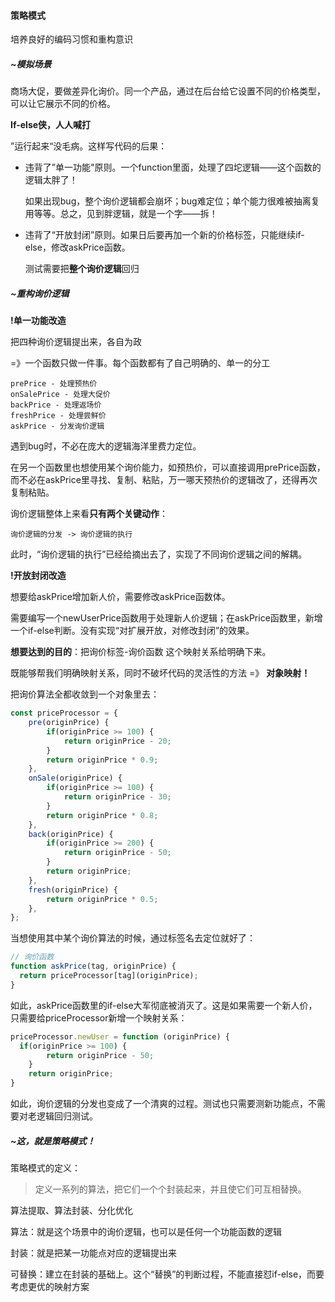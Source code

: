 #### 策略模式

培养良好的编码习惯和重构意识



##### ~模拟场景

商场大促，要做差异化询价。同一个产品，通过在后台给它设置不同的价格类型，可以让它展示不同的价格。

**If-else侠，人人喊打**

”运行起来“没毛病。这样写代码的后果：

* 违背了”单一功能"原则。一个function里面，处理了四坨逻辑——这个函数的逻辑太胖了！

  如果出现bug，整个询价逻辑都会崩坏；bug难定位；单个能力很难被抽离复用等等。总之，见到胖逻辑，就是一个字——拆！

* 违背了“开放封闭”原则。如果日后要再加一个新的价格标签，只能继续if-else，修改askPrice函数。

  测试需要把**整个询价逻辑**回归



##### ~重构询价逻辑

**!单一功能改造**

把四种询价逻辑提出来，各自为政

=》一个函数只做一件事。每个函数都有了自己明确的、单一的分工

```
prePrice - 处理预热价
onSalePrice - 处理大促价
backPrice - 处理返场价
freshPrice - 处理尝鲜价
askPrice - 分发询价逻辑
```

遇到bug时，不必在庞大的逻辑海洋里费力定位。

在另一个函数里也想使用某个询价能力，如预热价，可以直接调用prePrice函数，而不必在askPrice里寻找、复制、粘贴，万一哪天预热价的逻辑改了，还得再次复制粘贴。

询价逻辑整体上来看**只有两个关键动作**：

```
询价逻辑的分发 -> 询价逻辑的执行
```

此时，“询价逻辑的执行”已经给摘出去了，实现了不同询价逻辑之间的解耦。

**!开放封闭改造**

想要给askPrice增加新人价，需要修改askPrice函数体。

需要编写一个newUserPrice函数用于处理新人价逻辑；在askPrice函数里，新增一个if-else判断。没有实现“对扩展开放，对修改封闭”的效果。

**想要达到的目的**：把询价标签-询价函数 这个映射关系给明确下来。

既能够帮我们明确映射关系，同时不破坏代码的灵活性的方法 =》 **对象映射！**

把询价算法全都收敛到一个对象里去：

```javascript
const priceProcessor = {
	pre(originPrice) {
		if(originPrice >= 100) {
			return originPrice - 20;
		}
		return originPrice * 0.9;
	},
	onSale(originPrice) {
		if(originPrice >= 100) {
			return originPrice - 30;
		}
		return originPrice * 0.8;
	},
	back(originPrice) {
		if(originPrice >= 200) {
			return originPrice - 50;
		}
		return originPrice;
	},
	fresh(originPrice) {
		return originPrice * 0.5;
	},
};
```

当想使用其中某个询价算法的时候，通过标签名去定位就好了：

```javascript
// 询价函数
function askPrice(tag, originPrice) {
  return priceProcessor[tag](originPrice);
}
```

如此，askPrice函数里的if-else大军彻底被消灭了。这是如果需要一个新人价，只需要给priceProcessor新增一个映射关系：

```javascript
priceProcessor.newUser = function (originPrice) {
  if(originPrice >= 100) {
		return originPrice - 50;
	}
	return originPrice;
}
```

如此，询价逻辑的分发也变成了一个清爽的过程。测试也只需要测新功能点，不需要对老逻辑回归测试。



##### ~这，就是策略模式！

策略模式的定义：

> 定义一系列的算法，把它们一个个封装起来，并且使它们可互相替换。

算法提取、算法封装、分化优化

算法：就是这个场景中的询价逻辑，也可以是任何一个功能函数的逻辑

封装：就是把某一功能点对应的逻辑提出来

可替换：建立在封装的基础上。这个“替换”的判断过程，不能直接怼if-else，而要考虑更优的映射方案